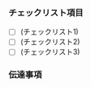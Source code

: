 ### チェックリスト項目
<!-- タスクの詳細はチェックリスト形式で記載すると便利です -->
- [ ] (チェックリスト1)
- [ ] (チェックリスト2)
- [ ] (チェックリスト3)

### 伝達事項
<!-- 何かあれば記載してください -->

